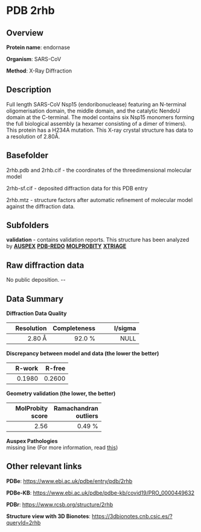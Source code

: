 # PDB 2rhb

## Overview

**Protein name**: endornase

**Organism**: SARS-CoV

**Method**: X-Ray Diffraction

## Description

Full length SARS-CoV Nsp15 (endoribonuclease) featuring an N-terminal oligomerisation domain, the middle domain, and the catalytic NendoU domain at the C-terminal. The model contains six Nsp15 monomers forming the full biological assembly (a hexamer consisting of a dimer of trimers). This protein has a H234A mutation. This X-ray crystal structure has data to a resolution of 2.80Å.

## Basefolder

2rhb.pdb and 2rhb.cif - the coordinates of the threedimensional molecular model

2rhb-sf.cif - deposited diffraction data for this PDB entry

2rhb.mtz - structure factors after automatic refinement of molecular model against the diffraction data.

## Subfolders





**validation** - contains validation reports. This structure has been analyzed by [**AUSPEX**](https://github.com/thorn-lab/coronavirus_structural_task_force/tree/master/pdb/endornase/SARS-CoV/2rhb/validation/auspex) [**PDB-REDO**](https://github.com/thorn-lab/coronavirus_structural_task_force/tree/master/pdb/endornase/SARS-CoV/2rhb/validation/pdb-redo) [**MOLPROBITY**](https://github.com/thorn-lab/coronavirus_structural_task_force/tree/master/pdb/endornase/SARS-CoV/2rhb/validation/molprobity) [**XTRIAGE**](https://github.com/thorn-lab/coronavirus_structural_task_force/blob/master/pdb/endornase/SARS-CoV/2rhb/validation/Xtriage_output.log)  



## Raw diffraction data

No public deposition. --<br> 

## Data Summary
**Diffraction Data Quality**

|   | Resolution | Completeness| I/sigma |
|---|-------------:|----------------:|--------------:|
|   |2.80 Å|92.0  %|<img width=50/>NULL |

**Discrepancy between model and data (the lower the better)**

|   | **R-work**| **R-free**   
|---|-------------:|----------------:|           
||  0.1980|  0.2600|

**Geometry validation (the lower, the better)**

|   |**MolProbity<br>score**| **Ramachandran<br>outliers** 
|---|-------------:|----------------:|
||  2.56|  0.49 %|

**Auspex Pathologies**<br> missing line (For more information, read [this](https://github.com/thorn-lab/coronavirus_structural_task_force/blob/master/pdb/endornase/SARS-CoV/2rhb/validation/auspex/2rhb_auspex_comments.txt))

 



## Other relevant links 
**PDBe**:  https://www.ebi.ac.uk/pdbe/entry/pdb/2rhb

**PDBe-KB**: https://www.ebi.ac.uk/pdbe/pdbe-kb/covid19/PRO_0000449632 
 
**PDBr**: https://www.rcsb.org/structure/2rhb 

**Structure view with 3D Bionotes**: https://3dbionotes.cnb.csic.es/?queryId=2rhb

